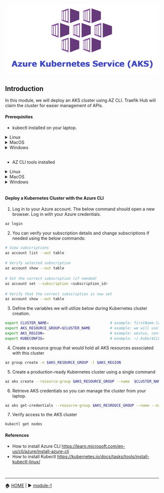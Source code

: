 ![AKS](../media/aks.png)

## Introduction

In this module, we will deploy an AKS cluster using AZ CLI. Traefik Hub will claim the cluster for easier management of APIs. 

#### Prerequisites

- kubectl installed on your laptop. 

<details><summary>Linux</summary>

<p>
1. Download the binary.

```bash
x86-64  
curl -LO "https://dl.k8s.io/release/$(curl -L -s https://dl.k8s.io/release/stable.txt)/bin/linux/amd64/kubectl.sha256"
```
```bash
ARM64
curl -LO "https://dl.k8s.io/release/$(curl -L -s https://dl.k8s.io/release/stable.txt)/bin/linux/arm64/kubectl.sha256"
```

2. Install kubectl

```bash
sudo install -o root -g root -m 0755 kubectl /usr/local/bin/kubectl
```

3. Verify
```bash
kubectl version --client
```
</p>
</details>

<details><summary>MacOS</summary>

<p>
1. Download the binary.

```bash
x86-64
curl -LO "https://dl.k8s.io/release/$(curl -L -s https://dl.k8s.io/release/stable.txt)/bin/darwin/amd64/kubectl"
```
```bash
ARM64
curl -LO "https://dl.k8s.io/release/$(curl -L -s https://dl.k8s.io/release/stable.txt)/bin/darwin/arm64/kubectl"
```

2. Install kubectl

```bash
chmod +x ./kubectl && sudo mv ./kubectl /usr/local/bin/kubectl && sudo chown root: /usr/local/bin/kubectl
```

3. Verify
```bash
kubectl version --client
```
</p>
</details>
<details><summary>Windows</summary>

<p>
1. Download kubectl executable file.

```bash
x86-64
curl.exe -LO "https://dl.k8s.io/release/v1.29.1/bin/windows/amd64/kubectl.exe"
```

2. Run kubectl from the same directory or add it to your environment variables. 

```bash
kubectl version --client
```

</p>
</details>
<br> 

- AZ CLI tools installed 

<details><summary>Linux</summary>

<p>
Install with one command

```bash
curl -sL https://aka.ms/InstallAzureCLIDeb | sudo bash
```
Verify

```bash
az --version
```
</p>
</details>
<details><summary>MacOS</summary>

<p>
Install with Homebrew

```bash
brew update && brew install azure-cli
```
Verify

```bash
az --version
```
</p>
</details>
<details><summary>Windows</summary>

<p>
Download and install the AZ CLI install file.

https://aka.ms/installazurecliwindowsx64
</p>
Verify

```bash
az --version
```

</p>
</details>
<br> 


#### Deploy a Kubernetes Cluster with the Azure CLI

1. Log in to your Azure account. The below command should open a new browser. Log in with your Azure credentials. 

```bash
az login
```
2. You can verify your subscription details and change subscriptions if needed using the below commands:

```bash
# View subscriptions
az account list --out table

# Verify selected subscription
az account show --out table

# Set the correct subscription (if needed)
az account set --subscription <subscription_id>

# Verify that the correct subscription is now set
az account show --out table
```

3. Define the variables we will utilize below during Kubernetes cluster creation. 

```bash
export CLUSTER_NAME=                            # example: firstName-lastName
export AKS_RESOURCE_GROUP=$CLUSTER_NAME         # example: we will use the same name for our resource group. 
export AKS_REGION=                              # example: westus, centralus, eastus. For the full list, "az account list-locations --output table"
export KUBECONFIG=                              # example: ~/.kube/$CLUSTER_NAME.yaml
```

4. Create a resource group that would hold all AKS resources associated with this cluster

```bash
az group create -n $AKS_RESOURCE_GROUP -l $AKS_REGION
```

5. Create a production-ready Kubernetes cluster using a single command

```bash
az aks create --resource-group $AKS_RESOURCE_GROUP --name  $CLUSTER_NAME --node-count 2 --ssh-key=~/.ssh/id_rsa.pub 
```

6. Retrieve AKS credentials so you can manage the cluster from your laptop.

```bash
az aks get-credentials --resource-group $AKS_RESROUCE_GROUP --name --name $CLUSTER_NAME --file $KUBECONFIG
```

7. Verify access to the AKS cluster

```bash
kubectl get nodes
```

#### References
- How to install Azure CLI
https://learn.microsoft.com/en-us/cli/azure/install-azure-cli
- How to install Kubectl
https://kubernetes.io/docs/tasks/tools/install-kubectl-linux/


</br>

------
:house: [HOME](../README.md) | :arrow_forward: [module-1](../module-1/readme.md)
